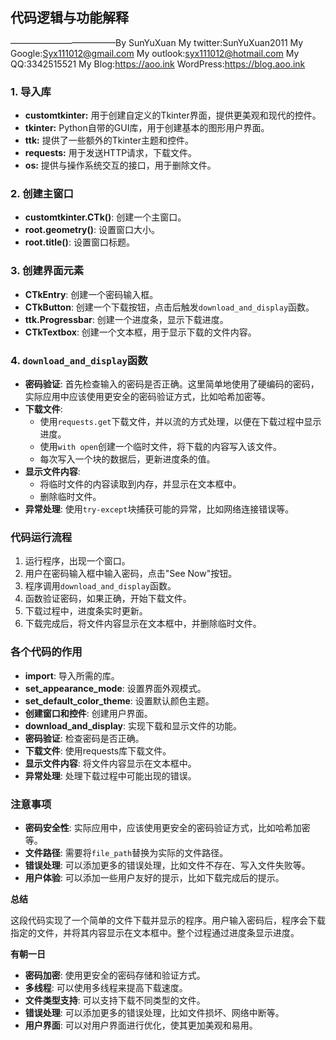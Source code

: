 ## 代码逻辑与功能解释
————————————By SunYuXuan
My twitter:SunYuXuan2011
My Google:Syx111012@gmail.com
My outlook:syx111012@hotmail.com
My QQ:3342515521
My Blog:https://aoo.ink
WordPress:https://blog.aoo.ink
### 1. 导入库
* **customtkinter:** 用于创建自定义的Tkinter界面，提供更美观和现代的控件。
* **tkinter:** Python自带的GUI库，用于创建基本的图形用户界面。
* **ttk:** 提供了一些额外的Tkinter主题和控件。
* **requests:** 用于发送HTTP请求，下载文件。
* **os:** 提供与操作系统交互的接口，用于删除文件。

### 2. 创建主窗口
* **customtkinter.CTk()**: 创建一个主窗口。
* **root.geometry()**: 设置窗口大小。
* **root.title()**: 设置窗口标题。

### 3. 创建界面元素
* **CTkEntry**: 创建一个密码输入框。
* **CTkButton**: 创建一个下载按钮，点击后触发`download_and_display`函数。
* **ttk.Progressbar**: 创建一个进度条，显示下载进度。
* **CTkTextbox**: 创建一个文本框，用于显示下载的文件内容。

### 4. `download_and_display`函数
* **密码验证**: 首先检查输入的密码是否正确。这里简单地使用了硬编码的密码，实际应用中应该使用更安全的密码验证方式，比如哈希加密等。
* **下载文件**:
   * 使用`requests.get`下载文件，并以流的方式处理，以便在下载过程中显示进度。
   * 使用`with open`创建一个临时文件，将下载的内容写入该文件。
   * 每次写入一个块的数据后，更新进度条的值。
* **显示文件内容**:
   * 将临时文件的内容读取到内存，并显示在文本框中。
   * 删除临时文件。
* **异常处理**: 使用`try-except`块捕获可能的异常，比如网络连接错误等。

### 代码运行流程
1. 运行程序，出现一个窗口。
2. 用户在密码输入框中输入密码，点击"See Now"按钮。
3. 程序调用`download_and_display`函数。
4. 函数验证密码，如果正确，开始下载文件。
5. 下载过程中，进度条实时更新。
6. 下载完成后，将文件内容显示在文本框中，并删除临时文件。

### 各个代码的作用
* **import**: 导入所需的库。
* **set_appearance_mode**: 设置界面外观模式。
* **set_default_color_theme**: 设置默认颜色主题。
* **创建窗口和控件**: 创建用户界面。
* **download_and_display**: 实现下载和显示文件的功能。
* **密码验证**: 检查密码是否正确。
* **下载文件**: 使用requests库下载文件。
* **显示文件内容**: 将文件内容显示在文本框中。
* **异常处理**: 处理下载过程中可能出现的错误。

### 注意事项
* **密码安全性**: 实际应用中，应该使用更安全的密码验证方式，比如哈希加密等。
* **文件路径**: 需要将`file_path`替换为实际的文件路径。
* **错误处理**: 可以添加更多的错误处理，比如文件不存在、写入文件失败等。
* **用户体验**: 可以添加一些用户友好的提示，比如下载完成后的提示。

**总结**

这段代码实现了一个简单的文件下载并显示的程序。用户输入密码后，程序会下载指定的文件，并将其内容显示在文本框中。整个过程通过进度条显示进度。

**有朝一日**
* **密码加密**: 使用更安全的密码存储和验证方式。
* **多线程**: 可以使用多线程来提高下载速度。
* **文件类型支持**: 可以支持下载不同类型的文件。
* **错误处理**: 可以添加更多的错误处理，比如文件损坏、网络中断等。
* **用户界面**: 可以对用户界面进行优化，使其更加美观和易用。

